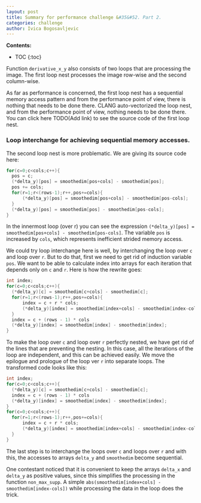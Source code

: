 ```yaml
---
layout: post
title: Summary for performance challenge &#35&#52. Part 2.
categories: challenge
author: Ivica Bogosavljevic
---
```


**Contents:**
* TOC
{:toc}

Function `derivative_x_y` also consists of two loops that are processing the image. The first loop nest processes the image row-wise and the second column-wise.

As far as performance is concerned, the first loop nest has a sequential memory access pattern and from the performance point of view, there is nothing that needs to be done there. CLANG auto-vectorized the loop nest, and from the performance point of view, nothing needs to be done there. You can click here TODO(Add link) to see the source code of the first loop nest.

### Loop interchange for achieving sequential memory accesses.

The second loop nest is more problematic. We are giving its source code here:

```cpp
for(c=0;c<cols;c++){
  pos = c;
  (*delta_y)[pos] = smoothedim[pos+cols] - smoothedim[pos];
  pos += cols;
  for(r=1;r<(rows-1);r++,pos+=cols){
      (*delta_y)[pos] = smoothedim[pos+cols] - smoothedim[pos-cols];
  }
  (*delta_y)[pos] = smoothedim[pos] - smoothedim[pos-cols];
}
```

In the innermost loop (over r) you can see the expression `(*delta_y)[pos] = smoothedim[pos+cols] - smoothedim[pos-cols]`. The variable `pos` is increased by `cols`, which represents inefficient strided memory access.

We could try loop interchange here is well, by interchanging the loop over `c` and loop over `r`. But to do that, first we need to get rid of induction variable `pos`. We want to be able to calculate index into arrays for each iteration that depends only on `c` and `r`. Here is how the rewrite goes:

```cpp
int index;
for(c=0;c<cols;c++){
  (*delta_y)[c] = smoothedim[c+cols] - smoothedim[c];
  for(r=1;r<(rows-1);r++,pos+=cols){
      index = c + r * cols;
      (*delta_y)[index] = smoothedim[index+cols] - smoothedim[index-cols];
  }
  index = c + (rows - 1) * cols
  (*delta_y)[index] = smoothedim[index] - smoothedim[index];
}
```

To make the loop over `c` and loop over `r` perfectly nested, we have get rid of the lines that are preventing the nesting. In this case, all the iterations of the loop are independent, and this can be achieved easily. We move the epilogue and prologue of the loop ver `r` into separate loops. The transformed code looks like this:

```cpp
int index;
for(c=0;c<cols;c++){
  (*delta_y)[c] = smoothedim[c+cols] - smoothedim[c];
  index = c + (rows - 1) * cols
  (*delta_y)[index] = smoothedim[index] - smoothedim[index];
}
for(c=0;c<cols;c++){
  for(r=1;r<(rows-1);r++,pos+=cols){
      index = c + r * cols;
      (*delta_y)[index] = smoothedim[index+cols] - smoothedim[index-cols];
  }
}
```

The last step is to interchange the loops over `c` and loops over `r` and with this, the accesses to arrays `delta_y` and `smoothedim` become sequential.

One contestant noticed that it is convenient to keep the arrays `delta_x` and `delta_y` as positive values, since this simplifies the processing in the function `non_max_supp`. A simple `abs(smoothedim[index+cols] - smoothedim[index-cols])` while processing the data in the loop does the trick.
